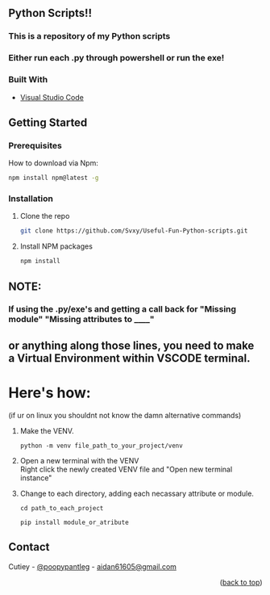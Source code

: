 <!-- ABOUT THE PROJECT -->
## Python Scripts!!
### This is a repository of my Python scripts
### Either run each .py through powershell or run the exe!



### Built With

* [Visual Studio Code](https://visualstudio.microsoft.com/)




<!-- GETTING STARTED -->
## Getting Started


### Prerequisites

How to download via Npm:
  ```sh
  npm install npm@latest -g
  ```

### Installation

1. Clone the repo
   ```sh
   git clone https://github.com/Svxy/Useful-Fun-Python-scripts.git
   ```
2. Install NPM packages
   ```sh
   npm install
   ```
   
## NOTE:
### If using the .py/exe's and getting a call back for "Missing module" "Missing attributes to ____"
## or anything along those lines, you need to make a Virtual Environment within VSCODE terminal.
# Here's how:
(if ur on linux you shouldnt not know the damn alternative commands)

1. Make the VENV.
   ```terminal
   python -m venv file_path_to_your_project/venv
   ```
2. Open a new terminal with the VENV\
   Right click the newly created VENV file and "Open new terminal instance"

3. Change to each directory, adding each necassary attribute or module.
   ```terminal
   cd path_to_each_project
   ```
   ```terminal
   pip install module_or_atribute
   ```

<!-- CONTACT -->
## Contact

Cutiey - [@poopypantleg](https://twitter.com/poopypantleg) - aidan61605@gmail.com


<p align="right">(<a href="#top">back to top</a>)</p>
